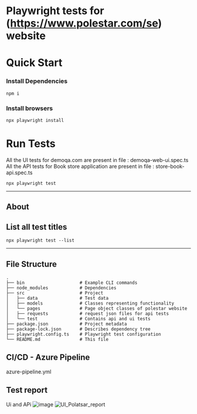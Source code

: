 # Playwright tests for (https://www.polestar.com/se) website

# Quick Start

### Install Dependencies

`npm i`

### Install browsers

`npx playwright install`

# Run Tests

All the UI tests for demoqa.com are present in file : demoqa-web-ui.spec.ts
All the API tests for Book store application are present in file : store-book-api.spec.ts

`npx playwright test`

---


## About

## List all test titles

`npx playwright test --list`

---

## File Structure

    .
    ├── bin                     # Example CLI commands
    ├── node_modules            # Dependencies
    ├── src                     # Project
    │   ├── data                # Test data
    │   ├── models              # Classes representing functionality
    │   └── pages               # Page object classes of polestar website
    │   ├── requests            # request json files for api tests
    │   └── test                # Contains api and ui tests
    ├── package.json            # Project metadata
    ├── package-lock.json       # Describes dependency tree
    ├── playwright.config.ts    # Playwright test configuration
    └── README.md               # This file
## CI/CD - Azure Pipeline
azure-pipeline.yml
## Test report 
Ui and APi
![image](https://github.com/SarathPlaywrightMiniProject/Playwright-MiniProject/assets/174230026/975edeb5-2a4d-462f-bcd2-d63225a072f8)
![UI_Polatsar_report](https://github.com/SarathPlaywrightMiniProject/Playwright-MiniProject/assets/174230026/8b273948-0844-4cf0-a97a-1a0e2ac89511)

